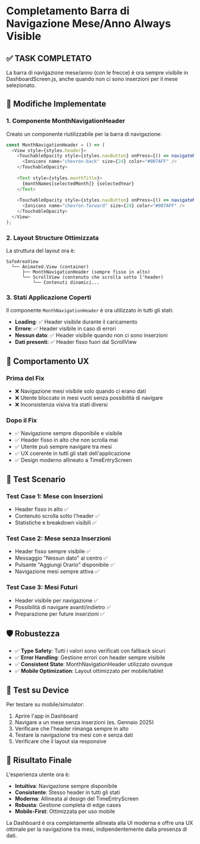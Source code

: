 # Completamento Barra di Navigazione Mese/Anno Always Visible

## ✅ TASK COMPLETATO

La barra di navigazione mese/anno (con le frecce) è ora sempre visibile in DashboardScreen.js, anche quando non ci sono inserzioni per il mese selezionato.

## 🔧 Modifiche Implementate

### 1. Componente MonthNavigationHeader
Creato un componente riutilizzabile per la barra di navigazione:
```javascript
const MonthNavigationHeader = () => (
  <View style={styles.header}>
    <TouchableOpacity style={styles.navButton} onPress={() => navigateMonth('prev')}>
      <Ionicons name="chevron-back" size={24} color="#007AFF" />
    </TouchableOpacity>
    
    <Text style={styles.monthTitle}>
      {monthNames[selectedMonth]} {selectedYear}
    </Text>
    
    <TouchableOpacity style={styles.navButton} onPress={() => navigateMonth('next')}>
      <Ionicons name="chevron-forward" size={24} color="#007AFF" />
    </TouchableOpacity>
  </View>
);
```

### 2. Layout Structure Ottimizzata
La struttura del layout ora è:
```
SafeAreaView
  └── Animated.View (container)
      ├── MonthNavigationHeader (sempre fisso in alto)
      └── ScrollView (contenuto che scrolla sotto l'header)
          └── Contenuti dinamici...
```

### 3. Stati Applicazione Coperti
Il componente `MonthNavigationHeader` è ora utilizzato in tutti gli stati:

- **Loading**: ✅ Header visibile durante il caricamento
- **Errore**: ✅ Header visibile in caso di errori
- **Nessun dato**: ✅ Header visibile quando non ci sono inserzioni
- **Dati presenti**: ✅ Header fisso fuori dal ScrollView

## 🎯 Comportamento UX

### Prima del Fix
- ❌ Navigazione mesi visibile solo quando ci erano dati
- ❌ Utente bloccato in mesi vuoti senza possibilità di navigare
- ❌ Inconsistenza visiva tra stati diversi

### Dopo il Fix
- ✅ Navigazione sempre disponibile e visibile
- ✅ Header fisso in alto che non scrolla mai
- ✅ Utente può sempre navigare tra mesi
- ✅ UX coerente in tutti gli stati dell'applicazione
- ✅ Design moderno allineato a TimeEntryScreen

## 🧪 Test Scenario

### Test Case 1: Mese con Inserzioni
- Header fisso in alto ✅
- Contenuto scrolla sotto l'header ✅
- Statistiche e breakdown visibili ✅

### Test Case 2: Mese senza Inserzioni
- Header fisso sempre visibile ✅
- Messaggio "Nessun dato" al centro ✅
- Pulsante "Aggiungi Orario" disponibile ✅
- Navigazione mesi sempre attiva ✅

### Test Case 3: Mesi Futuri
- Header visibile per navigazione ✅
- Possibilità di navigare avanti/indietro ✅
- Preparazione per future inserzioni ✅

## 🛡️ Robustezza

- ✅ **Type Safety**: Tutti i valori sono verificati con fallback sicuri
- ✅ **Error Handling**: Gestione errori con header sempre visibile
- ✅ **Consistent State**: MonthNavigationHeader utilizzato ovunque
- ✅ **Mobile Optimization**: Layout ottimizzato per mobile/tablet

## 📱 Test su Device

Per testare su mobile/simulator:
1. Aprire l'app in Dashboard
2. Navigare a un mese senza inserzioni (es. Gennaio 2025)
3. Verificare che l'header rimanga sempre in alto
4. Testare la navigazione tra mesi con e senza dati
5. Verificare che il layout sia responsive

## 🎊 Risultato Finale

L'esperienza utente ora è:
- **Intuitiva**: Navigazione sempre disponibile
- **Consistente**: Stesso header in tutti gli stati
- **Moderna**: Allineata al design del TimeEntryScreen
- **Robusta**: Gestione completa di edge cases
- **Mobile-First**: Ottimizzata per uso mobile

La Dashboard è ora completamente allineata alla UI moderna e offre una UX ottimale per la navigazione tra mesi, indipendentemente dalla presenza di dati.
